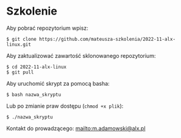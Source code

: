 # Szkolenie

Aby pobrać repozytorium wpisz:

```shell
$ git clone https://github.com/mateusza-szkolenia/2022-11-alx-linux.git
```

Aby zaktualizować zawartość sklonowanego repozytorium:

```shell
$ cd 2022-11-alx-linux
$ git pull
```

Aby uruchomić skrypt za pomocą basha:

```shell
$ bash nazwa_skryptu
```

Lub po zmianie praw dostępu (`chmod +x plik`):

```shell
$ ./nazwa_skryptu
```

Kontakt do prowadzącego: <mailto:m.adamowski@alx.pl>
